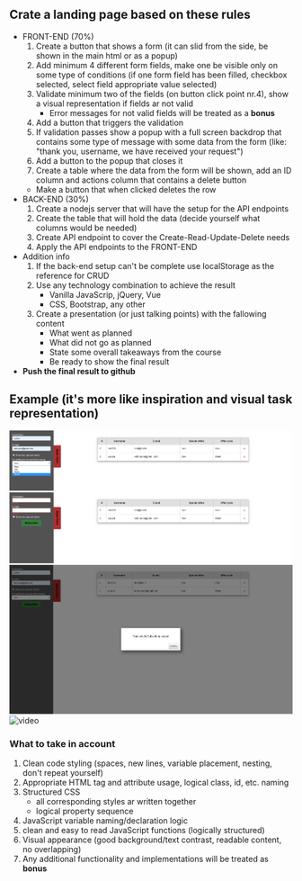 ## Crate a landing page based on these rules
* FRONT-END (70%)
    1. Create a button that shows a form (it can slid from the side, be shown in the main html or as a popup)
    2. Add minimum 4 different form fields, make one be visible only on some type of conditions (if one form field has been filled, checkbox selected, select field appropriate value selected)
    3. Validate minimum two of the fields (on button click point nr.4), show a visual representation if fields ar not valid
        * Error messages for not valid fields will be treated as a **bonus**
    4. Add a button that triggers the validation
    5. If validation passes show a popup with a full screen backdrop that contains some type of message with some data from the form (like: "thank you, username, we have received your request")
    6. Add a button to the popup that closes it
    7. Create a table where the data from the form will be shown, add an ID column and actions column that contains a delete button
    * Make a button that when clicked deletes the row
* BACK-END (30%)
    1. Create a nodejs server that will have the setup for the API endpoints
    2. Create the table that will hold the data (decide yourself what columns would be needed)
    3. Create API endpoint to cover the Create-Read-Update-Delete needs
    4. Apply the API endpoints to the FRONT-END
* Addition info 
    1. If the back-end setup can't be complete use localStorage as the reference for CRUD
    2. Use any technology combination to achieve the result
        * Vanilla JavaScrip, jQuery, Vue
        * CSS, Bootstrap, any other
    3. Create a presentation (or just talking points) with the fallowing content
        * What went as planned
        * What did not go as planned
        * State some overall takeaways from the course
        * Be ready to show the final result
* **Push the final result to github**

## Example (it's more like inspiration and visual task representation)
![Opened form, filled](img/task-1-open-form-filled.png)
![Opened form, validation error](img/task-1-open-form-validation-error.png)
![Popup](img/task-1-popup.png)
![video](img/task-1-example.gif)

### What to take in account
1. Clean code styling (spaces, new lines, variable placement, nesting, don't repeat yourself)
2. Appropriate HTML tag and attribute usage, logical class, id, etc. naming
3. Structured CSS
   * all corresponding styles ar written together
   * logical property sequence
4. JavaScript variable naming/declaration logic
5. clean and easy to read JavaScript functions (logically structured)
6. Visual appearance (good background/text contrast, readable content, no overlapping)
7. Any additional functionality and implementations will be treated as **bonus** 